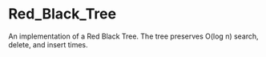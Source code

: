# Red_Black_Tree
An implementation of a Red Black Tree. The tree preserves O(log n) search, delete, and insert times.
